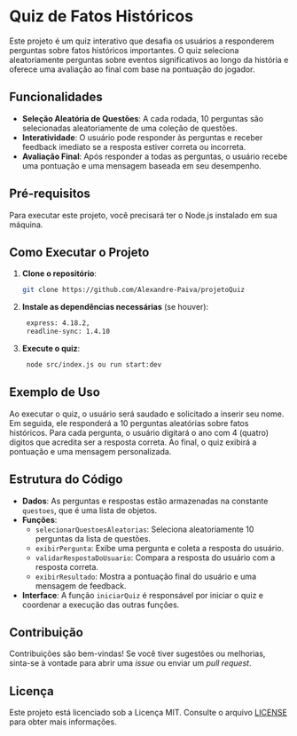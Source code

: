 # Quiz de Fatos Históricos

Este projeto é um quiz interativo que desafia os usuários a responderem perguntas sobre fatos históricos importantes. O quiz seleciona aleatoriamente perguntas sobre eventos significativos ao longo da história e oferece uma avaliação ao final com base na pontuação do jogador.

## Funcionalidades

- **Seleção Aleatória de Questões**: A cada rodada, 10 perguntas são selecionadas aleatoriamente de uma coleção de questões.
- **Interatividade**: O usuário pode responder às perguntas e receber feedback imediato se a resposta estiver correta ou incorreta.
- **Avaliação Final**: Após responder a todas as perguntas, o usuário recebe uma pontuação e uma mensagem baseada em seu desempenho.

## Pré-requisitos

Para executar este projeto, você precisará ter o Node.js instalado em sua máquina.

## Como Executar o Projeto

1. **Clone o repositório**:
   ```bash
   git clone https://github.com/Alexandre-Paiva/projetoQuiz
   ```
2. **Instale as dependências necessárias** (se houver):
   ```bash
    express: 4.18.2,
    readline-sync: 1.4.10
   ```
3. **Execute o quiz**:
   ```bash
    node src/index.js ou run start:dev 
   ```

## Exemplo de Uso

Ao executar o quiz, o usuário será saudado e solicitado a inserir seu nome. Em seguida, ele responderá a 10 perguntas aleatórias sobre fatos históricos. Para cada pergunta, o usuário digitará o ano com 4 (quatro) digitos que acredita ser a resposta correta. Ao final, o quiz exibirá a pontuação e uma mensagem personalizada.

## Estrutura do Código

- **Dados**: As perguntas e respostas estão armazenadas na constante `questoes`, que é uma lista de objetos.
- **Funções**:
  - `selecionarQuestoesAleatorias`: Seleciona aleatoriamente 10 perguntas da lista de questões.
  - `exibirPergunta`: Exibe uma pergunta e coleta a resposta do usuário.
  - `validarRespostaDoUsuario`: Compara a resposta do usuário com a resposta correta.
  - `exibirResultado`: Mostra a pontuação final do usuário e uma mensagem de feedback.
- **Interface**: A função `iniciarQuiz` é responsável por iniciar o quiz e coordenar a execução das outras funções.

## Contribuição

Contribuições são bem-vindas! Se você tiver sugestões ou melhorias, sinta-se à vontade para abrir uma _issue_ ou enviar um _pull request_.

## Licença

Este projeto está licenciado sob a Licença MIT. Consulte o arquivo [LICENSE](LICENSE) para obter mais informações.

